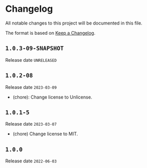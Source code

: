 # Changelog

All notable changes to this project will be documented in this file.

The format is based on [Keep a Changelog](https://keepachangelog.com/en/1.0.0/).

## `1.0.3-09-SNAPSHOT`

Release date `UNRELEASED`



## `1.0.2-08`

Release date `2023-03-09`

- (chore): Change license to Unlicense.

## `1.0.1-5`

Release date `2023-03-07`

- (chore) Change license to MIT.

## `1.0.0`

Release date `2022-06-03`
